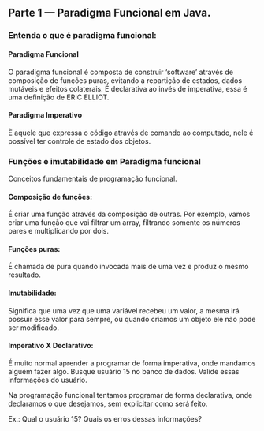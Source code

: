 ## Parte 1 — Paradigma Funcional em Java.
### Entenda o que é paradigma funcional:
#### Paradigma Funcional
O paradigma funcional é composta de construir ‘software’ através de composição de funções puras, evitando a repartição 
de estados, dados mutáveis e efeitos colaterais. É declarativa ao invés de imperativa, essa é uma definição de ERIC ELLIOT.

#### Paradigma Imperativo
È aquele que expressa o código através de comando ao computado, nele é possível ter controle de estado dos objetos.

### Funções e imutabilidade em Paradigma funcional

Conceitos fundamentais de programação funcional.

#### Composição de funções: 
É criar uma função através da composição de outras. Por exemplo, vamos criar uma função que vai filtrar um array, filtrando somente os números pares e multiplicando por dois.

#### Funções puras:
É chamada de pura quando invocada mais de uma vez e produz o mesmo resultado.

#### Imutabilidade: 
Significa que uma vez que uma variável recebeu um valor, a mesma irá possuir esse valor para sempre, ou quando 
criamos um objeto ele não pode ser modificado.

#### Imperativo X Declarativo:
 É muito normal aprender a programar de forma imperativa, onde mandamos alguém fazer algo.
Busque usuário 15 no banco de dados. Valide essas informações do usuário.

Na programação funcional tentamos programar de forma declarativa, onde declaramos o que desejamos, sem explicitar 
como será feito.

Ex.: Qual o usuário 15? Quais os erros dessas informações?
